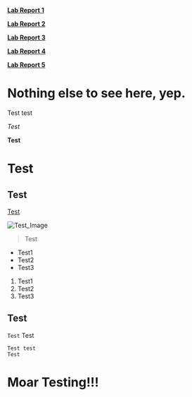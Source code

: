 [**Lab Report 1**](https://frndlydragon.github.io/cse15l-lab-reports/lab-report-1-week-2.html)

[**Lab Report 2**](https://frndlydragon.github.io/cse15l-lab-reports/lab-report-2-week-4.html)

[**Lab Report 3**](https://frndlyDragon.github.io/cse15l-lab-reports/lab-report-3-week-6.html)

[**Lab Report 4**](https://frndlyDragon.github.io/cse15l-lab-reports/lab-report-4-week-8.html)

[**Lab Report 5**](https://frndlyDragon.github.io/cse15l-lab-reports/lab-report-5-week-10.html)

# Nothing else to see here, yep.
Test test

*Test*

**Test**

# Test

## Test

[Test](https://frndlydragon.github.io/cse15l-lab-reports/experiment_lab2.html)

![Test_Image](https://thumbs.dreamstime.com/b/long-loaf-bread-22826883.jpg)

> Test

* Test1
* Test2
* Test3

1. Test1
2. Test2
3. Test3

Test
---

`Test` Test

```
Test test
Test
```

# **Moar Testing!!!**
